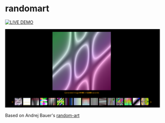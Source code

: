 # randomart

[![LIVE DEMO](https://github.com/vshymanskyy/miband-js/raw/master/public/live-demo-btn.png)](https://vshymanskyy.github.io/randomart/)

![demo](https://github.com/vshymanskyy/randomart/raw/master/demo.png)

Based on Andrej Bauer's [random-art](http://math.andrej.com/2010/04/21/random-art-in-python/)
